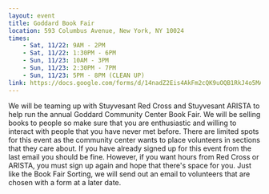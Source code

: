 ```yaml
---
layout: event
title: Goddard Book Fair
location: 593 Columbus Avenue, New York, NY 10024
times:
    - Sat, 11/22: 9AM - 2PM
    - Sat, 11/22: 1:30PM - 6PM
    - Sun, 11/23: 10AM - 3PM
    - Sun, 11/23: 2:30PM - 7PM
    - Sun, 11/23: 5PM - 8PM (CLEAN UP)
link: https://docs.google.com/forms/d/14nadZ2Eis4AkFm2cQK9uOQB1RkJ4o5MAOTd4bNGLf8U/viewform
---
```

We will be teaming up with Stuyvesant Red Cross and Stuyvesant ARISTA to help run the annual Goddard Community Center Book Fair. We will be selling books to people so make sure that you are enthusiastic and willing to interact with people that you have never met before. There are limited spots for this event as the community center wants to place volunteers in sections that they care about. If you have already signed up for this event from the last email you should be fine. However, if you want hours from Red Cross or ARISTA, you must sign up again and hope that there's space for you. Just like the Book Fair Sorting, we will send out an email to volunteers that are chosen with a form at a later date.